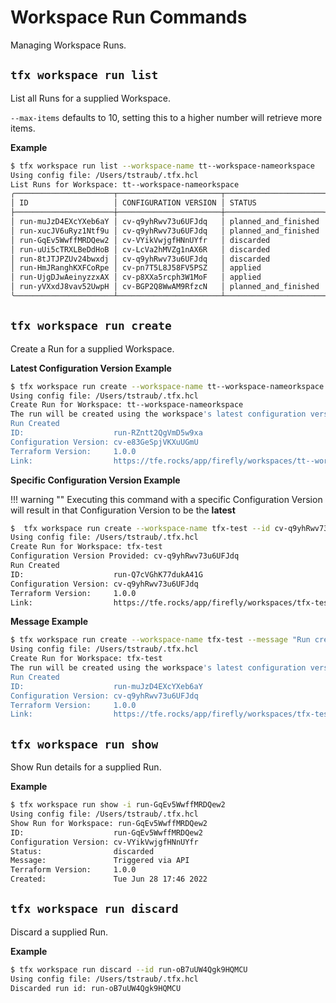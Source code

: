# Workspace Run Commands

Managing Workspace Runs.

## `tfx workspace run list`

List all Runs for a supplied Workspace.

`--max-items` defaults to 10, setting this to a higher number will retrieve more items.

**Example**

```sh
$ tfx workspace run list --workspace-name tt--workspace-nameorkspace
Using config file: /Users/tstraub/.tfx.hcl
List Runs for Workspace: tt--workspace-nameorkspace
╭──────────────────────┬───────────────────────┬──────────────────────┬───────────┬───────────────────┬───────────────────────┬──────────────────────────────────────────────────╮
│ ID                   │ CONFIGURATION VERSION │ STATUS               │ PLAN ONLY │ TERRAFORM VERSION │ CREATED               │ MESSAGE                                          │
├──────────────────────┼───────────────────────┼──────────────────────┼───────────┼───────────────────┼───────────────────────┼──────────────────────────────────────────────────┤
│ run-muJzD4EXcYXeb6aY │ cv-q9yhRwv73u6UFJdq   │ planned_and_finished │ false     │ 1.0.0             │ Sat Aug 20 14:45 2022 │ Run created from the TFx CLI                     │
│ run-xucJV6uRyz1Ntf9u │ cv-q9yhRwv73u6UFJdq   │ planned_and_finished │ false     │ 1.0.0             │ Sat Aug 20 14:44 2022 │ Triggered via API                                │
│ run-GqEv5WwffMRDQew2 │ cv-VYikVwjgfHNnUYfr   │ discarded            │ false     │ 1.0.0             │ Tue Jun 28 17:46 2022 │ Triggered via API                                │
│ run-uUi5cTRXLBeDdHoB │ cv-LcVa2hMVZg1nAX6R   │ discarded            │ false     │ 1.0.0             │ Tue Jun 28 17:44 2022 │ Triggered via API                                │
│ run-8tJTJPZUv24bwxdj │ cv-q9yhRwv73u6UFJdq   │ discarded            │ false     │ 1.0.0             │ Thu Jul 15 18:04 2021 │ Queued manually to destroy infrastructure        │
│ run-HmJRanghKXFCoRpe │ cv-pn7T5L8J58FV5PSZ   │ applied              │ false     │ 0.15.3            │ Thu Jul 15 18:03 2021 │ Queued manually via the Terraform Enterprise API │
│ run-UjgDJwAeinyzzxAX │ cv-p8XXa5rcph3W1MoF   │ applied              │ false     │ 0.15.3            │ Thu Jul 15 18:02 2021 │ Queued manually to destroy infrastructure        │
│ run-yVXxdJ8vav52UwpH │ cv-BGP2Q8WwAM9RfzcN   │ planned_and_finished │ false     │ 0.15.3            │ Fri Jun 25 12:31 2021 │ Queued manually via the Terraform Enterprise API │
╰──────────────────────┴───────────────────────┴──────────────────────┴───────────┴───────────────────┴───────────────────────┴──────────────────────────────────────────────────╯
```

## `tfx workspace run create`

Create a Run for a supplied Workspace.

**Latest Configuration Version Example**

```sh
$ tfx workspace run create --workspace-name tt--workspace-nameorkspace          
Using config file: /Users/tstraub/.tfx.hcl
Create Run for Workspace: tt--workspace-nameorkspace
The run will be created using the workspace's latest configuration version 
Run Created 
ID:                    run-RZntt2QgVmD5w9xa
Configuration Version: cv-e83GeSpjVKXuUGmU
Terraform Version:     1.0.0
Link:                  https://tfe.rocks/app/firefly/workspaces/tt--workspace-nameorkspace/runs/run-RZntt2QgVmD5w9xa
```

**Specific Configuration Version Example**

!!! warning ""
  Executing this command with a specific Configuration Version will result in that Configuration Version to be the **latest**

```sh
$  tfx workspace run create --workspace-name tfx-test --id cv-q9yhRwv73u6UFJdq
Using config file: /Users/tstraub/.tfx.hcl
Create Run for Workspace: tfx-test
Configuration Version Provided: cv-q9yhRwv73u6UFJdq
Run Created 
ID:                    run-Q7cVGhK77dukA41G
Configuration Version: cv-q9yhRwv73u6UFJdq
Terraform Version:     1.0.0
Link:                  https://tfe.rocks/app/firefly/workspaces/tfx-test/runs/run-Q7cVGhK77dukA41G
```

**Message Example**

```sh
$ tfx workspace run create --workspace-name tfx-test --message "Run created from the TFx CLI"
Using config file: /Users/tstraub/.tfx.hcl
Create Run for Workspace: tfx-test
The run will be created using the workspace's latest configuration version 
Run Created 
ID:                    run-muJzD4EXcYXeb6aY
Configuration Version: cv-q9yhRwv73u6UFJdq
Terraform Version:     1.0.0
Link:                  https://tfe.rocks/app/firefly/workspaces/tfx-test/runs/run-muJzD4EXcYXeb6aY
```


## `tfx workspace run show`

Show Run details for a supplied Run.

**Example**

```sh
$ tfx workspace run show -i run-GqEv5WwffMRDQew2 
Using config file: /Users/tstraub/.tfx.hcl
Show Run for Workspace: run-GqEv5WwffMRDQew2
ID:                    run-GqEv5WwffMRDQew2
Configuration Version: cv-VYikVwjgfHNnUYfr
Status:                discarded
Message:               Triggered via API
Terraform Version:     1.0.0
Created:               Tue Jun 28 17:46 2022
```

## `tfx workspace run discard`

Discard a supplied Run.

**Example**

```sh
$ tfx workspace run discard --id run-oB7uUW4Qgk9HQMCU
Using config file: /Users/tstraub/.tfx.hcl
Discarded run id: run-oB7uUW4Qgk9HQMCU
```
